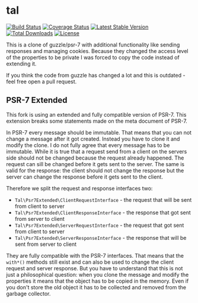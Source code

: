 # tal

[![Build Status](https://travis-ci.org/tflori/tal.svg?branch=master)](https://travis-ci.org/tflori/tal)
[![Coverage Status](https://coveralls.io/repos/github/tflori/tal/badge.svg?branch=master)](https://coveralls.io/github/tflori/tal?branch=master)
[![Latest Stable Version](https://poser.pugx.org/tflori/tal/v/stable.svg)](https://packagist.org/packages/tflori/tal) 
[![Total Downloads](https://poser.pugx.org/tflori/tal/downloads.svg)](https://packagist.org/packages/tflori/tal) 
[![License](https://poser.pugx.org/tflori/tal/license.svg)](https://packagist.org/packages/tflori/tal)

This is a clone of guzzle/psr-7 with additional functionality like sending responses and managing cookies. Because they
changed the access level of the properties to be private I was forced to copy the code instead of extending it.

If you think the code from guzzle has changed a lot and this is outdated - feel free open a pull request.

## PSR-7 Extended

This fork is using an extended and fully compatible version of PSR-7. This extension breaks some statements made on the
meta document of PSR-7.

In PSR-7 every message should be immutable. That means that you can not change a message after it got created. Instead
you have to clone it and modify the clone. I do not fully agree that every message has to be immutable. While it is true
that a request send from a client on the servers side should not be changed because the request already happened. The
request can sill be changed before it gets sent to the server. The same is valid for the response: the client should
not change the response but the server can change the response before it gets sent to the client.

Therefore we split the request and response interfaces two:

* `Tal\Psr7Extended\ClientRequestInterface` - the request that will be sent from client to server
* `Tal\Psr7Extended\ClientResponseInterface` - the response that got sent from server to client
* `Tal\Psr7Extended\ServerRequestInterface` - the request that got sent from client to server
* `Tal\Psr7Extended\ServerResponseInterface` - the response that will be sent from server to client

They are fully compatible with the PSR-7 interfaces. That means that the `with*()` methods still exist and can also be
used to change the client request and server response. But you have to understand that this is not just a philosophical
question: when you clone the message and modify the properties it means that the object has to be copied in the memory.
Even if you don't store the old object it has to be collected and removed from the garbage collector.

